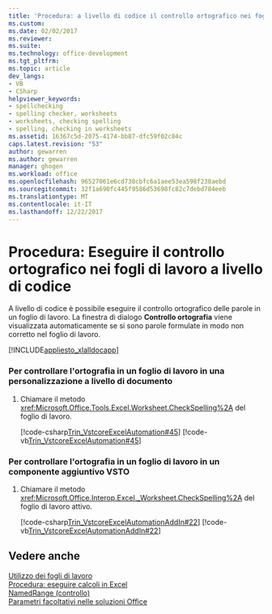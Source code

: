 ```yaml
---
title: 'Procedura: a livello di codice il controllo ortografico nei fogli di lavoro | Documenti Microsoft'
ms.custom: 
ms.date: 02/02/2017
ms.reviewer: 
ms.suite: 
ms.technology: office-development
ms.tgt_pltfrm: 
ms.topic: article
dev_langs:
- VB
- CSharp
helpviewer_keywords:
- spellchecking
- spelling checker, worksheets
- worksheets, checking spelling
- spelling, checking in worksheets
ms.assetid: 16367c5d-2075-4174-bb87-dfc59f02c84c
caps.latest.revision: "53"
author: gewarren
ms.author: gewarren
manager: ghogen
ms.workload: office
ms.openlocfilehash: 96527061e6cd738cbfc6a1aee53ea598f238aebd
ms.sourcegitcommit: 32f1a690fc445f9586d53698fc82c7debd784eeb
ms.translationtype: MT
ms.contentlocale: it-IT
ms.lasthandoff: 12/22/2017
---
```

# <a name="how-to-programmatically-check-spelling-in-worksheets"></a>Procedura: Eseguire il controllo ortografico nei fogli di lavoro a livello di codice
  A livello di codice è possibile eseguire il controllo ortografico delle parole in un foglio di lavoro. La finestra di dialogo **Controllo ortografia** viene visualizzata automaticamente se si sono parole formulate in modo non corretto nel foglio di lavoro.  
  
 [!INCLUDE[appliesto_xlalldocapp](../vsto/includes/appliesto-xlalldocapp-md.md)]  
  
### <a name="to-check-spelling-in-a-worksheet-in-a-document-level-customization"></a>Per controllare l'ortografia in un foglio di lavoro in una personalizzazione a livello di documento  
  
1.  Chiamare il metodo <xref:Microsoft.Office.Tools.Excel.Worksheet.CheckSpelling%2A> del foglio di lavoro.  
  
     [!code-csharp[Trin_VstcoreExcelAutomation#45](../vsto/codesnippet/CSharp/Trin_VstcoreExcelAutomationCS/Sheet1.cs#45)]
     [!code-vb[Trin_VstcoreExcelAutomation#45](../vsto/codesnippet/VisualBasic/Trin_VstcoreExcelAutomation/Sheet1.vb#45)]  
  
### <a name="to-check-spelling-in-a-worksheet-in-an-vsto-add-in"></a>Per controllare l'ortografia in un foglio di lavoro in un componente aggiuntivo VSTO  
  
1.  Chiamare il metodo <xref:Microsoft.Office.Interop.Excel._Worksheet.CheckSpelling%2A> del foglio di lavoro attivo.  
  
     [!code-csharp[Trin_VstcoreExcelAutomationAddIn#22](../vsto/codesnippet/CSharp/trin_vstcoreexcelautomationaddin/ThisAddIn.cs#22)]
     [!code-vb[Trin_VstcoreExcelAutomationAddIn#22](../vsto/codesnippet/VisualBasic/trin_vstcoreexcelautomationaddin/ThisAddIn.vb#22)]  
  
## <a name="see-also"></a>Vedere anche  
 [Utilizzo dei fogli di lavoro](../vsto/working-with-worksheets.md)   
 [Procedura: eseguire calcoli in Excel](../vsto/how-to-programmatically-run-excel-calculations-programmatically.md)   
 [NamedRange (controllo)](../vsto/namedrange-control.md)   
 [Parametri facoltativi nelle soluzioni Office](../vsto/optional-parameters-in-office-solutions.md)  
  
  